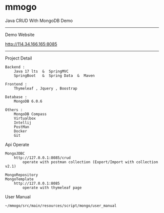 # mmogo

Java CRUD With MongoDB Demo

------------------------------------
Demo Website

http://114.34.166.165:8085

------------------------------------
Project Detail

    Backend : 
        Java 17 lts  &  SpringMVC 
        SpringBoot   &  Spring Data  &  Maven 

    Frontend :
        Thymeleaf , Jquery , Boostrap

    Database :
        MongoDB 6.0.6 
    
    Others :
        MongoDB Compass
        Virtualbox
        Intellij
        PostMan 
        Docker
        Git
        
        

Api Operate

    MongoJDBC
        http://127.0.0.1:8085/crud 
            operate with postman collection (Export/Import with collection v2.1)
    
    MongoRepository
    MongoTemplate
        http://127.0.0.1:8085
            operate with thymeleaf page


User Manual

    ~/mmogo/src/main/resources/script/mongo/user_manual

